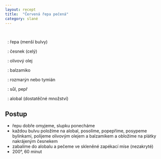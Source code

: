 ```yaml
---
layout: recept
title:  "Červená řepa pečená"
category: slané
---
```


<br>

<div class="ingredience" markdown="1">

&nbsp;
: řepa (menší bulvy)

&nbsp;
: česnek (celý)

&nbsp;
: olivový olej

&nbsp;
: balzamiko

&nbsp;
: rozmarýn nebo tymián

&nbsp;
: sůl, pepř

&nbsp;
: alobal (dostatěčné množství)

</div>

## Postup

<div class="postup" markdown="1">  

- řepu dobře omyjeme, slupku ponecháme
- každou bulvu položíme na alobal, posolíme, popepříme, posypeme bylinkami, polijeme olivovým olejem a balzamikem a obložíme na plátky nakrájeným česnekem
- zabalíme do alobalu a pečeme ve skleněné zapékací míse (nezakryté)
- 200°, 60 minut
     
</div>
